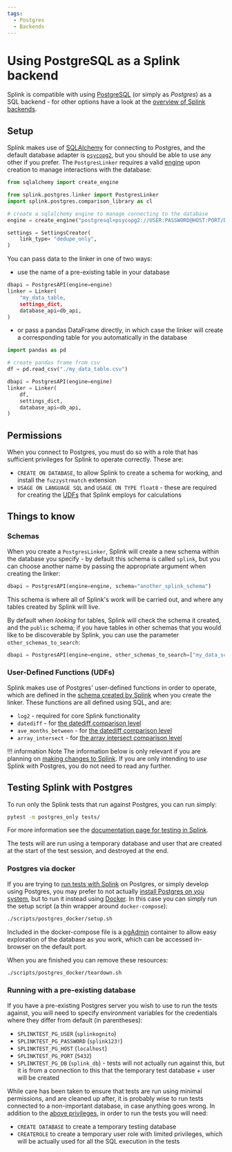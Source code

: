 ```yaml
---
tags:
  - Postgres
  - Backends
---
```


# Using PostgreSQL as a Splink backend

Splink is compatible with using [PostgreSQL](https://www.postgresql.org/) (or simply as _Postgres_) as a SQL backend - for other options have a look at the [overview of Splink backends](./backends.md).

## Setup

Splink makes use of [SQLAlchemy](https://www.sqlalchemy.org/) for connecting to Postgres, and the default database adapter is [`psycopg2`](https://www.psycopg.org/docs/index.html), but you should be able to use any other if you prefer. The `PostgresLinker` requires a valid [engine](https://docs.sqlalchemy.org/en/20/core/connections.html) upon creation to manage interactions with the database:
```py
from sqlalchemy import create_engine

from splink.postgres.linker import PostgresLinker
import splink.postgres.comparison_library as cl

# create a sqlalchemy engine to manage connecting to the database
engine = create_engine("postgresql+psycopg2://USER:PASSWORD@HOST:PORT/DB_NAME")

settings = SettingsCreator(
    link_type= "dedupe_only",
)
```

You can pass data to the linker in one of two ways:

* use the name of a pre-existing table in your database
```py
dbapi = PostgresAPI(engine=engine)
linker = Linker(
    "my_data_table,
    settings_dict,
    database_api=db_api,
)
```


* or pass a pandas DataFrame directly, in which case the linker will create a corresponding table for you automatically in the database
```py
import pandas as pd

# create pandas frame from csv
df = pd.read_csv("./my_data_table.csv")

dbapi = PostgresAPI(engine=engine)
linker = Linker(
    df,
    settings_dict,
    database_api=db_api,
)
```

## Permissions

When you connect to Postgres, you must do so with a role that has sufficient privileges for Splink to operate correctly. These are:

* `CREATE ON DATABASE`, to allow Splink to create a schema for working, and install the `fuzzystrmatch` extension
* `USAGE ON LANGUAGE SQL` and `USAGE ON TYPE float8` - these are required for creating the [UDFs](#user-defined-functions-udfs) that Splink employs for calculations

## Things to know

### Schemas

When you create a `PostgresLinker`, Splink will create a new schema within the database you specify - by default this schema is called `splink`, but you can choose another name by passing the appropriate argument when creating the linker:
```py
dbapi = PostgresAPI(engine=engine, schema="another_splink_schema")
```
This schema is where all of Splink's work will be carried out, and where any tables created by Splink will live.

By default when _looking_ for tables, Splink will check the schema it created, and the `public` schema; if you have tables in other schemas that you would like to be discoverable by Splink, you can use the parameter `other_schemas_to_search`:
```py
dbapi = PostgresAPI(engine=engine, other_schemas_to_search=["my_data_schema_1", "my_data_schema_2"])
```

### User-Defined Functions (UDFs)

Splink makes use of Postgres' user-defined functions in order to operate, which are defined in the [schema created by Splink](#schemas) when you create the linker. These functions are all defined using SQL, and are:

* `log2` - required for core Splink functionality
* `datediff` - for [the datediff comparison level](../../../comparison_level_library.md#splink.comparison_level_library.DatediffLevelBase)
* `ave_months_between` - for [the datediff comparison level](../../../comparison_level_library.md#splink.comparison_level_library.DatediffLevelBase)
* `array_intersect` - for [the array intersect comparison level](../../../comparison_level_library.md#splink.comparison_level_library.ArrayIntersectLevelBase)

!!! information Note
    The information below is only relevant if you are planning on [making changes to Splink](../../../dev_guides/index.md). If you are only intending to _use_ Splink with Postgres, you do not need to read any further.

## Testing Splink with Postgres

To run only the Splink tests that run against Postgres, you can run simply:
```bash
pytest -m postgres_only tests/
```
For more information see the [documentation page for testing in Splink](../../../dev_guides/changing_splink/testing.md#running-tests-for-specific-backends-or-backend-groups).

The tests will are run using a temporary database and user that are created at the start of the test session, and destroyed at the end.

### Postgres via docker

If you are trying to [run tests with Splink](../../../dev_guides/changing_splink/testing.md) on Postgres, or simply develop using Postgres, you may prefer to not actually [install Postgres on you system](https://www.postgresql.org/download/), but to run it instead using [Docker](https://www.docker.com/).
In this case you can simply run the setup script (a thin wrapper around `docker-compose`):
```bash
./scripts/postgres_docker/setup.sh
```
Included in the docker-compose file is a [pgAdmin](https://www.pgadmin.org/) container to allow easy exploration of the database as you work, which can be accessed in-browser on the default port.

When you are finished you can remove these resources:
```bash
./scripts/postgres_docker/teardown.sh
```

### Running with a pre-existing database

If you have a pre-existing Postgres server you wish to use to run the tests against, you will need to specify environment variables for the credentials where they differ from default (in parentheses):

* `SPLINKTEST_PG_USER` (`splinkognito`)
* `SPLINKTEST_PG_PASSWORD` (`splink123!`)
* `SPLINKTEST_PG_HOST` (`localhost`)
* `SPLINKTEST_PG_PORT` (`5432`)
* `SPLINKTEST_PG_DB` (`splink_db`) - tests will not actually run against this, but it is from a connection to this that the temporary test database + user will be created

While care has been taken to ensure that tests are run using minimal permissions, and are cleaned up after, it is probably wise to run tests connected to a non-important database, in case anything goes wrong.
In addition to the [above privileges](#permissions), in order to run the tests you will need:

* `CREATE DATABASE` to create a temporary testing database
* `CREATEROLE` to create a temporary user role with limited privileges, which will be actually used for all the SQL execution in the tests

